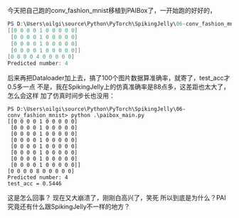 今天把自己跑的conv_fashion_mnist移植到PAIBox了，一开始跑的好好的，
```powershell
PS D:\Users\oilgi\source\Python\PyTorch\SpikingJelly\06-conv_fashion_mnist> python .\paibox_main.py 
[[0 0 0 0 1 0 0 0 0 0]
 [0 0 0 0 1 0 0 0 0 0]
 [0 0 0 0 1 0 0 0 0 0]
 [0 0 0 0 1 0 0 0 0 0]]
[0 0 0 0 4 0 0 0 0 0]
Predicted number: 4
```
后来再把Dataloader加上去，搞了100个图片数据算准确率，就寄了，test_acc才0.5多一点
不是，我在SpikingJelly上的仿真准确率是88点多，这差距也太大了，怎么会这样
加了仿真时间步长也没用：
```
PS D:\Users\oilgi\source\Python\PyTorch\SpikingJelly\06-conv_fashion_mnist> python .\paibox_main.py
[[0 0 0 0 1 0 0 0 0 0]
 [0 0 0 0 1 0 0 0 0 0]
 [0 0 0 0 1 0 0 0 0 0]
 [0 0 0 0 1 0 0 0 0 0]
 [0 0 0 0 1 0 0 0 0 0]
 [0 0 0 0 1 0 0 0 0 0]
 [0 0 0 0 1 0 0 0 0 0]
 [0 0 0 0 1 0 0 0 0 0]]
[0 0 0 0 8 0 0 0 0 0]
Predicted number: 4
test_acc = 0.5446
```
这是怎么回事？
现在又大崩溃了，刚刚白高兴了，笑死
所以到底是为什么？PAI究竟还有什么跟SpikingJelly不一样的地方？